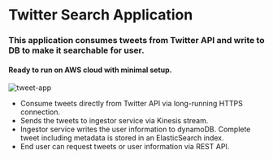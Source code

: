 # Twitter Search Application

  ### This application consumes tweets from Twitter API and write to DB to make it searchable for user.  
  #### Ready to run on AWS cloud with minimal setup. 

![tweet-app](https://user-images.githubusercontent.com/20521981/190920101-f7747a63-a366-4649-9f61-ab923b24b620.jpg)


 - Consume tweets directly from Twitter API via long-running HTTPS connection. 
 - Sends the tweets to ingestor service via Kinesis stream.
 - Ingestor service writes the user information to dynamoDB. Complete tweet including metadata is stored in an ElasticSearch index.
 - End user can request tweets or user information via REST API.
